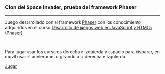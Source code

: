 <h3>Clon del Space Invader, prueba del framework Phaser</h3>
<hr/>

Juego desarrollado con el framework <a href="https://phaser.io/" target="_blank">Phaser</a> con los conocimiento adquiridos en el curso <a href="https://www.udemy.com/juegos-en-javascript/" target="_blank">Desarrollo de juegos web en JavaScript y HTML5 (Phaser)</a>

<br/>

Para jugar usar los cursores derecha e izquierda y espacio para disparar, en movil usar el acelerometro girando a la derecha e izquierda.


<a href="https://salvacam.github.io/game_mooc/" target="_blank">Jugar</a>
